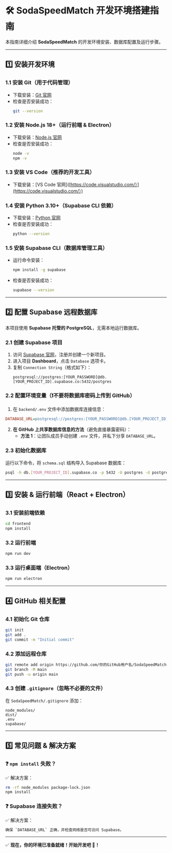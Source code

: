 # 🛠️ SodaSpeedMatch 开发环境搭建指南

本指南详细介绍 **SodaSpeedMatch** 的开发环境安装、数据库配置及运行步骤。

---

## 1️⃣ **安装开发环境**

### 1.1 **安装 Git**（用于代码管理）

- 下载安装：[Git 官网](https://git-scm.com/downloads)
- 检查是否安装成功：
  ```bash
  git --version
  ```

### 1.2 **安装 Node.js 18+**（运行前端 & Electron）

- 下载安装：[Node.js 官网](https://nodejs.org/)
- 检查是否安装成功：
  ```bash
  node -v
  npm -v
  ```

### 1.3 **安装 VS Code**（推荐的开发工具）

- 下载安装：[VS Code 官网]\([https://code.visualstudio.com/）](https://code.visualstudio.com/）)

### 1.4 **安装 Python 3.10+**（Supabase CLI 依赖）

- 下载安装：[Python 官网](https://www.python.org/downloads/)
- 检查是否安装成功：
  ```bash
  python --version
  ```

### 1.5 **安装 Supabase CLI**（数据库管理工具）

- 运行命令安装：
  ```bash
  npm install -g supabase
  ```
- 检查是否安装成功：
  ```bash
  supabase --version
  ```

---

## 2️⃣ **配置 Supabase 远程数据库**

本项目使用 **Supabase 托管的 PostgreSQL**，无需本地运行数据库。

### 2.1 **创建 Supabase 项目**

1. 访问 [Supabase 官网](https://supabase.com/)，注册并创建一个新项目。
2. 进入项目 **Dashboard**，点击 `Database` 选项卡。
3. 复制 `Connection String`（格式如下）：
   ```
   postgresql://postgres:[YOUR_PASSWORD]@db.[YOUR_PROJECT_ID].supabase.co:5432/postgres
   ```

### 2.2 **配置环境变量**（❗不要将数据库密码上传到 GitHub）

1. 在 `backend/.env` 文件中添加数据库连接信息：

```ini
DATABASE_URL=postgresql://postgres:[YOUR_PASSWORD]@db.[YOUR_PROJECT_ID].supabase.co:5432/postgres
```

2. **在 GitHub 上共享数据库信息的方法**（避免直接暴露密码）：
   - **方法 1**：让团队成员手动创建 `.env` 文件，并私下分享 `DATABASE_URL`。

### 2.3 **初始化数据库**

运行以下命令，将 `schema.sql` 结构导入 Supabase 数据库：

```bash
psql -h db.[YOUR_PROJECT_ID].supabase.co -p 5432 -U postgres -d postgres -f db/schema.sql
```

---

## 3️⃣ **安装 & 运行前端（React + Electron）**

### 3.1 **安装前端依赖**

```bash
cd frontend
npm install
```

### 3.2 **运行前端**

```bash
npm run dev
```

### 3.3 **运行桌面端（Electron）**

```bash
npm run electron
```

---

## 4️⃣ **GitHub 相关配置**

### 4.1 **初始化 Git 仓库**

```bash
git init
git add .
git commit -m "Initial commit"
```

### 4.2 **添加远程仓库**

```bash
git remote add origin https://github.com/你的GitHub用户名/SodaSpeedMatch.git
git branch -M main
git push -u origin main
```

### 4.3 **创建 ****`.gitignore`****（忽略不必要的文件）**

在 `SodaSpeedMatch/.gitignore` 添加：

```
node_modules/
dist/
.env
supabase/
```

---

## 5️⃣ **常见问题 & 解决方案**

### ❓ `npm install` 失败？

✅ 解决方案：

```bash
rm -rf node_modules package-lock.json
npm install
```

### ❓ Supabase 连接失败？

✅ 解决方案：

```bash
确保 `DATABASE_URL` 正确，并检查网络是否可访问 Supabase。
```

---

✅ **现在，你的环境已准备就绪！开始开发吧 🚀！**

